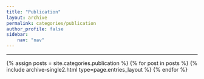 ```yaml
---
title: "Publication"
layout: archive
permalink: categories/publication
author_profile: false
sidebar: 
    nav: "nav"
---
```


<hr>
{% assign posts = site.categories.publication %}
{% for post in posts %} {% include archive-single2.html type=page.entries_layout %} {% endfor %}